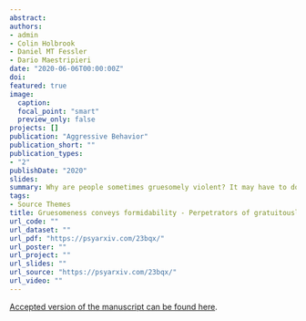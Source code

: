 ```yaml
---
abstract:
authors:
- admin
- Colin Holbrook
- Daniel MT Fessler
- Dario Maestripieri
date: "2020-06-06T00:00:00Z"
doi: 
featured: true
image:
  caption:
  focal_point: "smart"
  preview_only: false
projects: []
publication: "Aggressive Behavior"
publication_short: ""
publication_types:
- "2"
publishDate: "2020"
slides:
summary: Why are people sometimes gruesomely violent? It may have to do with how it affects their perceived formidability
tags:
- Source Themes
title: Gruesomeness conveys formidability - Perpetrators of gratuitously grisly acts are conceptualized as larger, stronger, and more likely to win
url_code: ""
url_dataset: ""
url_pdf: "https://psyarxiv.com/23bqx/"
url_poster: ""
url_project: ""
url_slides: ""
url_source: "https://psyarxiv.com/23bqx/"
url_video: ""
---
```



[Accepted version of the manuscript can be found here](https://psyarxiv.com/23bqx/).
